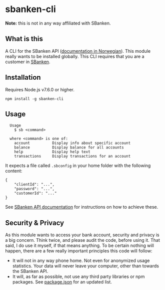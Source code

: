 # sbanken-cli

**Note:** this is not in any way affiliated with SBanken.

## What is this

A CLI for the SBanken API ([documentation in Norwegian](https://sbanken.no/bruke/utviklerportalen/)). This module really wants to be installed globally. This CLI requires that you are a customer in [SBanken](https://sbanken.no).

## Installation

Requires Node.js v7.6.0 or higher.

`npm install -g sbanken-cli`

## Usage

```
  Usage
    $ sb <command>

  where <command> is one of:
    account          Display info about specific account
    balance          Display balance for all accounts
    help             Display help text
    transactions     Display transactions for an account
```

It expects a file called `.sbconfig` in your home folder with the following content:

```
{
    "clientId": "...",
    "password": "...",
    "customerId": "..."
}
```

See [SBanken API documentation](https://sbanken.no/bruke/utviklerportalen/) for instructions on how to achieve these.

## Security & Privacy

As this module wants to access your bank account, security and privacy is a big concern. Think twice, and please audit the code, before using it. That said, I do use it myself, if that means anything. To be certain nothing will happen, there are a few really important principles this code will follow:

- It will not in any way phone home. Not even for anonymized usage statistics. Your data will never leave your computer, other than towards the SBanken API.
- It will, as far as possible, not use any third party libraries or npm packages. See [package.json](package.json) for an updated list.
